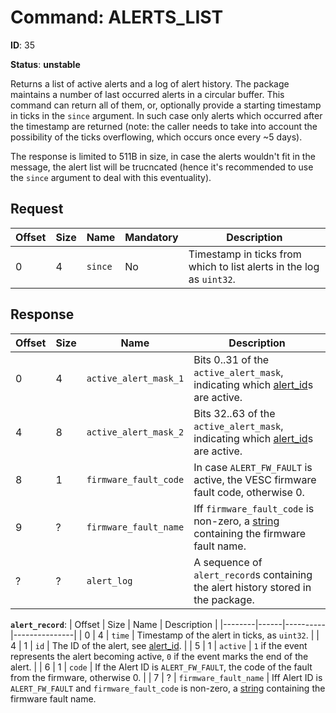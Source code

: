 # Command: ALERTS_LIST

**ID**: 35

**Status**: **unstable**

Returns a list of active alerts and a log of alert history. The package maintains a number of last occurred alerts in a circular buffer. This command can return all of them, or, optionally provide a starting timestamp in ticks in the `since` argument. In such case only alerts which occurred after the timestamp are returned (note: the caller needs to take into account the possibility of the ticks overflowing, which occurs once every ~5 days).

The response is limited to 511B in size, in case the alerts wouldn't fit in the message, the alert list will be trucncated (hence it's recommended to use the `since` argument to deal with this eventuality).

## Request

| Offset | Size | Name    | Mandatory | Description   |
|--------|------|---------|-----------|---------------|
| 0      | 4    | `since` | No        | Timestamp in ticks from which to list alerts in the log as `uint32`. |

## Response

| Offset | Size | Name                  | Description   |
|--------|------|-----------------------|---------------|
| 0      | 4    | `active_alert_mask_1` | Bits 0..31 of the `active_alert_mask`, indicating which [alert_id](alert_id.md)s are active. |
| 4      | 8    | `active_alert_mask_2` | Bits 32..63 of the `active_alert_mask`, indicating which [alert_id](alert_id.md)s are active. |
| 8      | 1    | `firmware_fault_code` | In case `ALERT_FW_FAULT` is active, the VESC firmware fault code, otherwise 0. |
| 9      | ?    | `firmware_fault_name` | Iff `firmware_fault_code` is non-zero, a [string](string.md) containing the firmware fault name.
| ?      | ?    | `alert_log`           | A sequence of `alert_record`s containing the alert history stored in the package. |

**`alert_record`**:
| Offset | Size | Name     | Description   |
|--------|------|----------|---------------|
| 0      | 4    | `time`   | Timestamp of the alert in ticks, as `uint32`. |
| 4      | 1    | `id`     | The ID of the alert, see [alert_id](alert_id.md). |
| 5      | 1    | `active` | `1` if the event represents the alert becoming active, `0` if the event marks the end of the alert. |
| 6      | 1    | `code`   | If the Alert ID is `ALERT_FW_FAULT`, the code of the fault from the firmware, otherwise 0. |
| 7      | ?    | `firmware_fault_name` | Iff Alert ID is `ALERT_FW_FAULT` and `firmware_fault_code` is non-zero, a [string](string.md) containing the firmware fault name.

<!-- Auto-update: 2025-10-12T13:24:40.828278 -->

